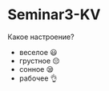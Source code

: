 # Seminar3-KV

Какое настроение?

* веселое :smiley:
* грустное :pensive:
* сонное :sleepy:
* рабочее :ok_hand:

